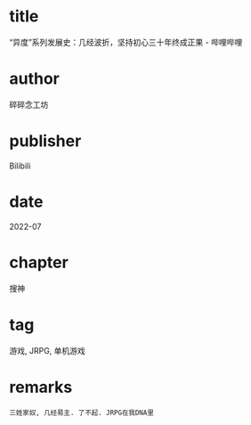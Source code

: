 # title
“异度”系列发展史：几经波折，坚持初心三十年终成正果 - 哔哩哔哩

# author
碎碎念工坊

# publisher
Bilibili

# date
2022-07

# chapter
搜神

# tag
游戏, JRPG, 单机游戏

# remarks
`三姓家奴, 几经易主. 了不起. JRPG在我DNA里`
